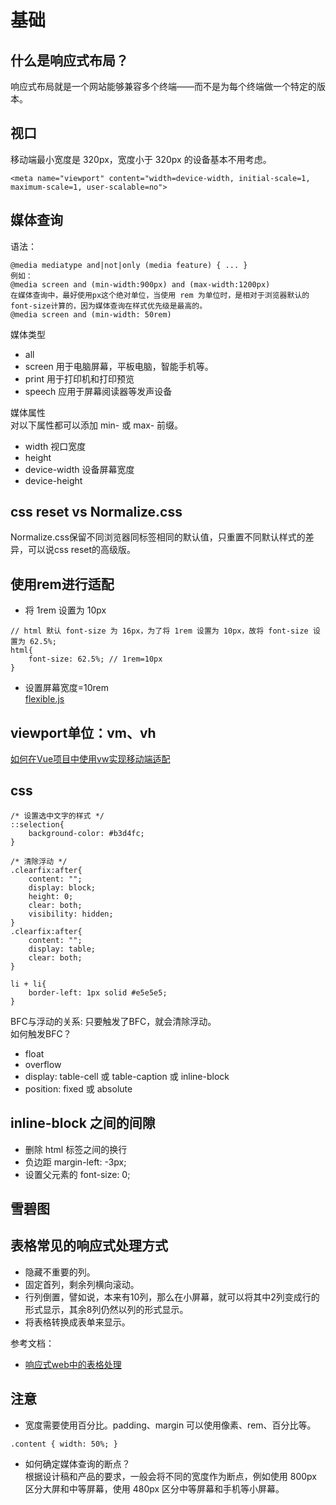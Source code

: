 # 基础
## 什么是响应式布局？
响应式布局就是一个网站能够兼容多个终端——而不是为每个终端做一个特定的版本。

## 视口
移动端最小宽度是 320px，宽度小于 320px 的设备基本不用考虑。
```
<meta name="viewport" content="width=device-width, initial-scale=1, maximum-scale=1, user-scalable=no">
```

## 媒体查询
语法：
```
@media mediatype and|not|only (media feature) { ... }
例如：
@media screen and (min-width:900px) and (max-width:1200px)
在媒体查询中，最好使用px这个绝对单位，当使用 rem 为单位时，是相对于浏览器默认的font-size计算的，因为媒体查询在样式优先级是最高的。
@media screen and (min-width: 50rem)
```
媒体类型
- all
- screen 用于电脑屏幕，平板电脑，智能手机等。
- print 用于打印机和打印预览
- speech 应用于屏幕阅读器等发声设备

媒体属性  
对以下属性都可以添加 min- 或 max- 前缀。
- width 视口宽度
- height
- device-width 设备屏幕宽度
- device-height 

## css reset vs Normalize.css
Normalize.css保留不同浏览器同标签相同的默认值，只重置不同默认样式的差异，可以说css reset的高级版。

## 使用rem进行适配
- 将 1rem 设置为 10px
```
// html 默认 font-size 为 16px，为了将 1rem 设置为 10px，故将 font-size 设置为 62.5%;
html{
    font-size: 62.5%; // 1rem=10px
}
```
- 设置屏幕宽度=10rem  
[flexible.js](https://github.com/amfe/lib-flexible)

## viewport单位：vm、vh
[如何在Vue项目中使用vw实现移动端适配](https://www.w3cplus.com/mobile/vw-layout-in-vue.html)

## css
```
/* 设置选中文字的样式 */
::selection{
    background-color: #b3d4fc;
}

/* 清除浮动 */
.clearfix:after{
    content: "";
    display: block;
    height: 0;
    clear: both;
    visibility: hidden;
}
.clearfix:after{
    content: "";
    display: table;
    clear: both;
}

li + li{
    border-left: 1px solid #e5e5e5;
}
```

BFC与浮动的关系: 只要触发了BFC，就会清除浮动。  
如何触发BFC？
- float
- overflow
- display: table-cell 或 table-caption 或 inline-block
- position: fixed 或 absolute

## inline-block 之间的间隙
- 删除 html 标签之间的换行
- 负边距 margin-left: -3px;
- 设置父元素的 font-size: 0;

## 雪碧图

## 表格常见的响应式处理方式
- 隐藏不重要的列。
- 固定首列，剩余列横向滚动。
- 行列倒置，譬如说，本来有10列，那么在小屏幕，就可以将其中2列变成行的形式显示，其余8列仍然以列的形式显示。
- 将表格转换成表单来显示。 

参考文档：  
- [响应式web中的表格处理](https://www.w3cways.com/1783.html)

## 注意
- 宽度需要使用百分比。padding、margin 可以使用像素、rem、百分比等。
```
.content { width: 50%; }
```

- 如何确定媒体查询的断点？  
根据设计稿和产品的要求，一般会将不同的宽度作为断点，例如使用 800px 区分大屏和中等屏幕，使用 480px 区分中等屏幕和手机等小屏幕。
